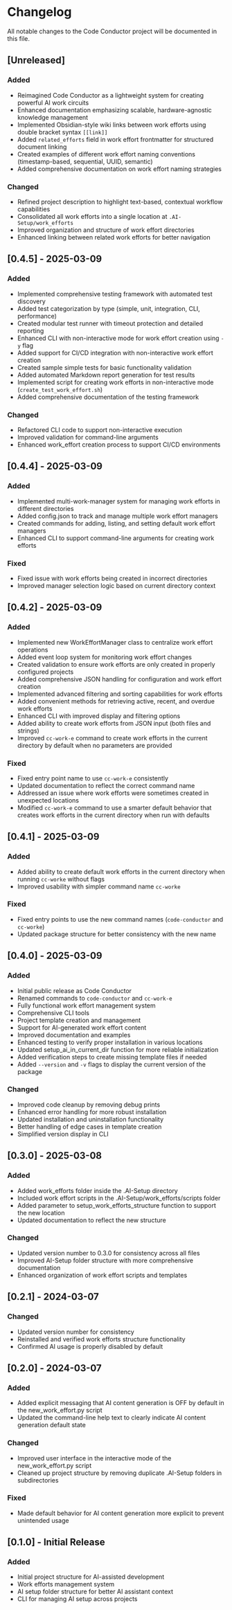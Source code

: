 # Changelog

All notable changes to the Code Conductor project will be documented in this file.

## [Unreleased]

### Added
- Reimagined Code Conductor as a lightweight system for creating powerful AI work circuits
- Enhanced documentation emphasizing scalable, hardware-agnostic knowledge management
- Implemented Obsidian-style wiki links between work efforts using double bracket syntax `[[link]]`
- Added `related_efforts` field in work effort frontmatter for structured document linking
- Created examples of different work effort naming conventions (timestamp-based, sequential, UUID, semantic)
- Added comprehensive documentation on work effort naming strategies

### Changed
- Refined project description to highlight text-based, contextual workflow capabilities
- Consolidated all work efforts into a single location at `.AI-Setup/work_efforts`
- Improved organization and structure of work effort directories
- Enhanced linking between related work efforts for better navigation

## [0.4.5] - 2025-03-09

### Added
- Implemented comprehensive testing framework with automated test discovery
- Added test categorization by type (simple, unit, integration, CLI, performance)
- Created modular test runner with timeout protection and detailed reporting
- Enhanced CLI with non-interactive mode for work effort creation using `-y` flag
- Added support for CI/CD integration with non-interactive work effort creation
- Created sample simple tests for basic functionality validation
- Added automated Markdown report generation for test results
- Implemented script for creating work efforts in non-interactive mode (`create_test_work_effort.sh`)
- Added comprehensive documentation of the testing framework

### Changed
- Refactored CLI code to support non-interactive execution
- Improved validation for command-line arguments
- Enhanced work_effort creation process to support CI/CD environments

## [0.4.4] - 2025-03-09

### Added
- Implemented multi-work-manager system for managing work efforts in different directories
- Added config.json to track and manage multiple work effort managers
- Created commands for adding, listing, and setting default work effort managers
- Enhanced CLI to support command-line arguments for creating work efforts

### Fixed
- Fixed issue with work efforts being created in incorrect directories
- Improved manager selection logic based on current directory context

## [0.4.2] - 2025-03-09

### Added
- Implemented new WorkEffortManager class to centralize work effort operations
- Added event loop system for monitoring work effort changes
- Created validation to ensure work efforts are only created in properly configured projects
- Added comprehensive JSON handling for configuration and work effort creation
- Implemented advanced filtering and sorting capabilities for work efforts
- Added convenient methods for retrieving active, recent, and overdue work efforts
- Enhanced CLI with improved display and filtering options
- Added ability to create work efforts from JSON input (both files and strings)
- Improved `cc-work-e` command to create work efforts in the current directory by default when no parameters are provided

### Fixed
- Fixed entry point name to use `cc-work-e` consistently
- Updated documentation to reflect the correct command name
- Addressed an issue where work efforts were sometimes created in unexpected locations
- Modified `cc-work-e` command to use a smarter default behavior that creates work efforts in the current directory when run with defaults

## [0.4.1] - 2025-03-09

### Added
- Added ability to create default work efforts in the current directory when running `cc-worke` without flags
- Improved usability with simpler command name `cc-worke`

### Fixed
- Fixed entry points to use the new command names (`code-conductor` and `cc-worke`)
- Updated package structure for better consistency with the new name

## [0.4.0] - 2025-03-09

### Added
- Initial public release as Code Conductor
- Renamed commands to `code-conductor` and `cc-work-e`
- Fully functional work effort management system
- Comprehensive CLI tools
- Project template creation and management
- Support for AI-generated work effort content
- Improved documentation and examples
- Enhanced testing to verify proper installation in various locations
- Updated setup_ai_in_current_dir function for more reliable initialization
- Added verification steps to create missing template files if needed
- Added `--version` and `-v` flags to display the current version of the package

### Changed
- Improved code cleanup by removing debug prints
- Enhanced error handling for more robust installation
- Updated installation and uninstallation functionality
- Better handling of edge cases in template creation
- Simplified version display in CLI

## [0.3.0] - 2025-03-08

### Added
- Added work_efforts folder inside the .AI-Setup directory
- Included work effort scripts in the .AI-Setup/work_efforts/scripts folder
- Added parameter to setup_work_efforts_structure function to support the new location
- Updated documentation to reflect the new structure

### Changed
- Updated version number to 0.3.0 for consistency across all files
- Improved AI-Setup folder structure with more comprehensive documentation
- Enhanced organization of work effort scripts and templates

## [0.2.1] - 2024-03-07

### Changed
- Updated version number for consistency
- Reinstalled and verified work efforts structure functionality
- Confirmed AI usage is properly disabled by default

## [0.2.0] - 2024-03-07

### Added
- Added explicit messaging that AI content generation is OFF by default in the new_work_effort.py script
- Updated the command-line help text to clearly indicate AI content generation default state

### Changed
- Improved user interface in the interactive mode of the new_work_effort.py script
- Cleaned up project structure by removing duplicate .AI-Setup folders in subdirectories

### Fixed
- Made default behavior for AI content generation more explicit to prevent unintended usage

## [0.1.0] - Initial Release

### Added
- Initial project structure for AI-assisted development
- Work efforts management system
- AI setup folder structure for better AI assistant context
- CLI for managing AI setup across projects
